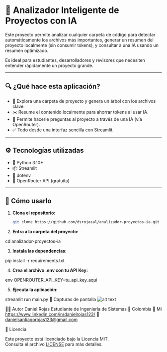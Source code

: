 # 🧠 Analizador Inteligente de Proyectos con IA

Este proyecto permite analizar cualquier carpeta de código para detectar automáticamente los archivos más importantes, generar un resumen del proyecto localmente (sin consumir tokens), y consultar a una IA usando un resumen optimizado.

Es ideal para estudiantes, desarrolladores y revisores que necesiten entender rápidamente un proyecto grande.

---

## 🔍 ¿Qué hace esta aplicación?

- 📁 Explora una carpeta de proyecto y genera un árbol con los archivos clave.
- ✂️ Resume el contenido localmente para ahorrar tokens al usar IA.
- 🤖 Permite hacerle preguntas al proyecto a través de una IA (vía OpenRouter).
- ✅ Todo desde una interfaz sencilla con Streamlit.

---

## ⚙️ Tecnologías utilizadas

- 🐍 Python 3.10+
- 📦 Streamlit
- 🔐 dotenv
- 🔗 OpenRouter API (gratuita)

---

## 🚀 Cómo usarlo

1. **Clona el repositorio:**
   ```bash
   git clone https://github.com/dsrojasal/analizador-proyectos-ia.git

2. **Entra a la carpeta del proyecto:**

cd analizador-proyectos-ia

3. **Instala las dependencias:**

pip install -r requirements.txt

4. **Crea el archivo .env con tu API Key:**

env
OPENROUTER_API_KEY=tu_api_key_aqui

5. **Ejecuta la aplicación:**

streamlit run main.py
📸 Capturas de pantalla
![alt text](image.png)

🙋‍♂️ Autor
Daniel Rojas
Estudiante de Ingeniería de Sistemas
📍 Colombia
🔗 Mi https://www.linkedin.com/in/danielrojas123/
📧 danielsantiagorojas123@gmail.com

📄 Licencia

Este proyecto está licenciado bajo la Licencia MIT.  
Consulta el archivo [LICENSE](LICENSE) para más detalles.
